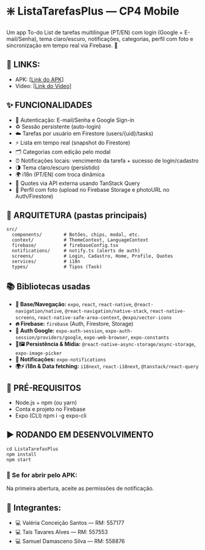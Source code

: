 # ❇️ ListaTarefasPlus — CP4 Mobile
Um app To-do List de tarefas multilíngue (PT/EN) com login (Google + E-mail/Senha), tema claro/escuro, notificações, categorias, perfil com foto e sincronização em tempo real via Firebase. 🚀

## 🔗 LINKS:
- APK: [[Link do APK]](https://expo.dev/artifacts/eas/tXt2jQQRSGNzxgZBrDqt47.apk)
- Vídeo: [[Link do Vídeo]](https://youtu.be/AOZ07Qgqs-Q?si=APQ1vmKW-lZHdxBg)

## ✨ FUNCIONALIDADES
- 🔐 Autenticação: E-mail/Senha e Google Sign-in
- ♻️ Sessão persistente (auto-login)
- ☁️ Tarefas por usuário em Firestore (users/{uid}/tasks)
- ⚡ Lista em tempo real (snapshot do Firestore)
- 🗂️ Categorias com edição pelo modal
- ⏰ Notificações locais: vencimento da tarefa + sucesso de login/cadastro
- 🌗 Tema claro/escuro (persistido)
- 🌍 i18n (PT/EN) com troca dinâmica
- 💬 Quotes via API externa usando TanStack Query
- 👤 Perfil com foto (upload no Firebase Storage e photoURL no Auth/Firestore)

## 🏡 ARQUITETURA (pastas principais)
```
src/
  components/        # Botões, chips, modal, etc.
  context/           # ThemeContext, LanguageContext
  firebase/          # firebaseConfig.tsx
  notifications/     # notify.ts (alerts de auth)
  screens/           # Login, Cadastro, Home, Profile, Quotes
  services/          # i18n
  types/             # Tipos (Task)
```
## 📚 Bibliotecas usadas
- **🧭 Base/Navegação:** `expo`, `react`, `react-native`, `@react-navigation/native`, `@react-navigation/native-stack`, `react-native-screens`, `react-native-safe-area-context`, `@expo/vector-icons`
- **🔥 Firebase:** `firebase` (Auth, Firestore, Storage)
- **🔐 Auth Google:** `expo-auth-session`, `expo-auth-session/providers/google`, `expo-web-browser`, `expo-constants`
- **💾🖼️ Persistência & Mídia:** `@react-native-async-storage/async-storage`, `expo-image-picker`
- **🔔 Notificações:** `expo-notifications`
- **🌍⚡ i18n & Data fetching:** `i18next`, `react-i18next`, `@tanstack/react-query`
## 🔧 PRÉ-REQUISITOS
- Node.js + npm (ou yarn)
- Conta e projeto no Firebase
- Expo (CLI)
  npm i -g expo-cli

## ▶️ RODANDO EM DESENVOLVIMENTO
```
cd ListaTarefasPlus
npm install
npm start
```

### 📌 Se for abrir pelo APK: 
Na primeira abertura, aceite as permissões de notificação.

## 🔎 Integrantes:
- 💻 Valéria Conceição Santos — RM: 557177
- 💻 Taís Tavares Alves — RM: 557553
- 💻 Samuel Damasceno Silva — RM: 558876



